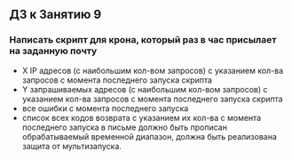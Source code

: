 ## ДЗ к Занятию 9

### Написать скрипт для крона, который раз в час присылает на заданную почту
- X IP адресов (с наибольшим кол-вом запросов) с указанием кол-ва запросов c момента последнего запуска скрипта
- Y запрашиваемых адресов (с наибольшим кол-вом запросов) с указанием кол-ва запросов c момента последнего запуска скрипта
- все ошибки c момента последнего запуска
- список всех кодов возврата с указанием их кол-ва с момента последнего запуска
в письме должно быть прописан обрабатываемый временной диапазон, должна быть реализована защита от мультизапуска.
